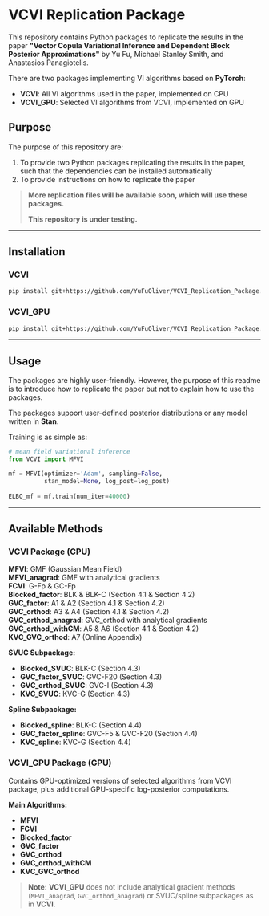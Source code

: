 # VCVI Replication Package

This repository contains Python packages to replicate the results in the paper **"Vector Copula Variational Inference and Dependent Block Posterior Approximations"** by Yu Fu, Michael Stanley Smith, and Anastasios Panagiotelis. 

There are two packages implementing VI algorithms based on **PyTorch**:
- **VCVI**: All VI algorithms used in the paper, implemented on CPU
- **VCVI_GPU**: Selected VI algorithms from VCVI, implemented on GPU

## Purpose

The purpose of this repository are:
1. To provide two Python packages replicating the results in the paper, such that the dependencies can be installed automatically
2. To provide instructions on how to replicate the paper

> **More replication files will be available soon, which will use these packages.**
> 
> **This repository is under testing.**

---

## Installation

### VCVI

```bash
pip install git+https://github.com/YuFuOliver/VCVI_Replication_Package.git#subdirectory=VCVI
```

### VCVI_GPU

```bash
pip install git+https://github.com/YuFuOliver/VCVI_Replication_Package.git#subdirectory=VCVI_GPU
```

---

## Usage
The packages are highly user-friendly. However, the purpose of this readme is to introduce how to replicate the paper but not to explain how to use the packages.

The packages support user-defined posterior distributions or any model written in **Stan**.

Training is as simple as:
```python
# mean field variational inference
from VCVI import MFVI

mf = MFVI(optimizer='Adam', sampling=False,
          stan_model=None, log_post=log_post)
          
ELBO_mf = mf.train(num_iter=40000)
```

---

## Available Methods

### VCVI Package (CPU)

**MFVI**: GMF (Gaussian Mean Field)  
**MFVI_anagrad**: GMF with analytical gradients  
**FCVI**: G-Fp & GC-Fp  
**Blocked_factor**: BLK & BLK-C (Section 4.1 & Section 4.2)  
**GVC_factor**: A1 & A2 (Section 4.1 & Section 4.2)  
**GVC_orthod**: A3 & A4 (Section 4.1 & Section 4.2)  
**GVC_orthod_anagrad**: GVC_orthod with analytical gradients  
**GVC_orthod_withCM**: A5 & A6 (Section 4.1 & Section 4.2)  
**KVC_GVC_orthod**: A7 (Online Appendix)  

**SVUC Subpackage:**
- **Blocked_SVUC**: BLK-C (Section 4.3)
- **GVC_factor_SVUC**: GVC-F20 (Section 4.3)
- **GVC_orthod_SVUC**: GVC-I (Section 4.3)
- **KVC_SVUC**: KVC-G (Section 4.3)

**Spline Subpackage:**
- **Blocked_spline**: BLK-C (Section 4.4)
- **GVC_factor_spline**: GVC-F5 & GVC-F20 (Section 4.4)
- **KVC_spline**: KVC-G (Section 4.4)

### VCVI_GPU Package (GPU)

Contains GPU-optimized versions of selected algorithms from VCVI package, plus additional GPU-specific log-posterior computations.

**Main Algorithms:**
 - **MFVI**  
 - **FCVI**  
 - **Blocked_factor**  
 - **GVC_factor**  
 - **GVC_orthod**  
 - **GVC_orthod_withCM**  
 - **KVC_GVC_orthod**  


> **Note:** **VCVI_GPU** does not include analytical gradient methods (`MFVI_anagrad`, `GVC_orthod_anagrad`) or SVUC/spline subpackages as in **VCVI**.